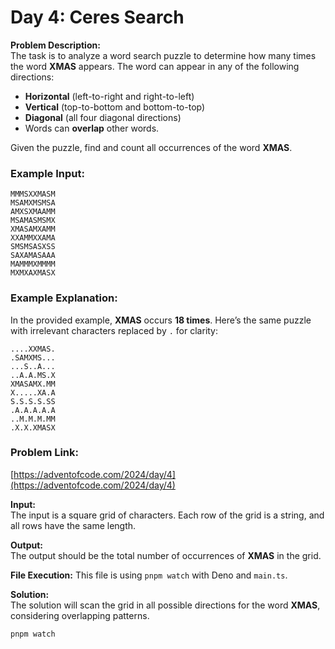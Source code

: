 # Day 4: Ceres Search

**Problem Description:**\
The task is to analyze a word search puzzle to determine how many times the word
**XMAS** appears. The word can appear in any of the following directions:

- **Horizontal** (left-to-right and right-to-left)
- **Vertical** (top-to-bottom and bottom-to-top)
- **Diagonal** (all four diagonal directions)
- Words can **overlap** other words.

Given the puzzle, find and count all occurrences of the word **XMAS**.

### Example Input:

```
MMMSXXMASM
MSAMXMSMSA
AMXSXMAAMM
MSAMASMSMX
XMASAMXAMM
XXAMMXXAMA
SMSMSASXSS
SAXAMASAAA
MAMMMXMMMM
MXMXAXMASX
```

### Example Explanation:

In the provided example, **XMAS** occurs **18 times**. Here’s the same puzzle
with irrelevant characters replaced by `.` for clarity:

```
....XXMAS.
.SAMXMS...
...S..A...
..A.A.MS.X
XMASAMX.MM
X.....XA.A
S.S.S.S.SS
.A.A.A.A.A
..M.M.M.MM
.X.X.XMASX
```

### Problem Link:

[https://adventofcode.com/2024/day/4](https://adventofcode.com/2024/day/4)

**Input:**\
The input is a square grid of characters. Each row of the grid is a string, and
all rows have the same length.

**Output:**\
The output should be the total number of occurrences of **XMAS** in the grid.

**File Execution:** This file is using `pnpm watch` with Deno and `main.ts`.

**Solution:**\
The solution will scan the grid in all possible directions for the word
**XMAS**, considering overlapping patterns.

```bash
pnpm watch
```
